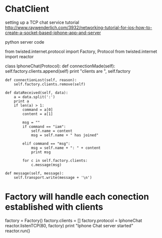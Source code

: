 ChatClient
==========
setting up a TCP chat service tutorial
http://www.raywenderlich.com/3932/networking-tutorial-for-ios-how-to-create-a-socket-based-iphone-app-and-server



python server code

from twisted.internet.protocol import Factory, Protocol
from twisted.internet import reactor

class IphoneChat(Protocol):
    def connectionMade(self):
        self.factory.clients.append(self)
        print "clients are ", self.factory

    def connectionLost(self, reason):
        self.factory.clients.remove(self)

    def dataReceived(self, data):
        a = data.split(':')
        print a
        if len(a) > 1:
            command = a[0]
            content = a[1]
 
            msg = ""
            if command == "iam":
                self.name = content
                msg = self.name + " has joined"
 
            elif command == "msg":
                msg = self.name + ": " + content
                print msg
 
            for c in self.factory.clients:
                c.message(msg)

    def message(self, message):
        self.transport.write(message + '\n')

# Factory will handle each conection established with clients
factory = Factory()
factory.clients = []
factory.protocol = IphoneChat
reactor.listenTCP(80, factory)
print "Iphone Chat server started"
reactor.run()
